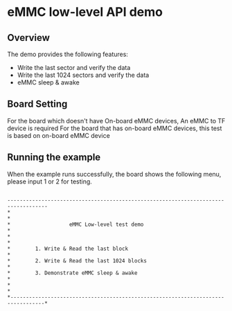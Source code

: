 # eMMC low-level API demo

## Overview

The demo provides the following features:
- Write the last sector and verify the data
- Write the last 1024 sectors and verify the data
- eMMC sleep & awake

## Board Setting

For the board which doesn't have On-board eMMC devices, An eMMC to TF device is required
For the board that has on-board eMMC devices, this test is based on on-board eMMC device

## Running the example

When the example runs successfully, the board shows the following menu, please input 1 or 2 for testing.

```console

-----------------------------------------------------------------------------------
*                                                                                 *
*                   eMMC Low-level test demo                                      *
*                                                                                 *
*        1. Write & Read the last block                                           *
*        2. Write & Read the last 1024 blocks                                     *
*        3. Demonstrate eMMC sleep & awake                                        *
*                                                                                 *
*---------------------------------------------------------------------------------*

```
